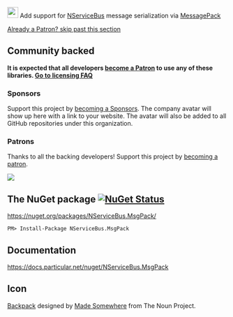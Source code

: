 <img src="https://raw.github.com/NServiceBusExtensions/NServiceBus.MessagePack/master/src/icon.png" height="25px"> Add support for [NServiceBus](https://docs.particular.net/nservicebus/) message serialization via [MessagePack](https://github.com/msgpack/msgpack-cli)

<!--- StartOpenCollectiveBackers -->

[Already a Patron? skip past this section](#endofbacking)


## Community backed

**It is expected that all developers [become a Patron](https://opencollective.com/nservicebusextensions/order/6976) to use any of these libraries. [Go to licensing FAQ](https://github.com/NServiceBusExtensions/Home/blob/master/readme.md#licensingpatron-faq)**


### Sponsors

Support this project by [becoming a Sponsors](https://opencollective.com/nservicebusextensions/order/6972). The company avatar will show up here with a link to your website. The avatar will also be added to all GitHub repositories under this organization.


### Patrons

Thanks to all the backing developers! Support this project by [becoming a patron](https://opencollective.com/nservicebusextensions/order/6976).

<img src="https://opencollective.com/nservicebusextensions/tiers/patron.svg?width=890&avatarHeight=60&button=false">

<!--- EndOpenCollectiveBackers -->

<a href="#" id="endofbacking"></a>


## The NuGet package [![NuGet Status](http://img.shields.io/nuget/v/NServiceBus.MsgPack.svg)](https://www.nuget.org/packages/NServiceBus.MsgPack/)

https://nuget.org/packages/NServiceBus.MsgPack/

    PM> Install-Package NServiceBus.MsgPack


## Documentation

https://docs.particular.net/nuget/NServiceBus.MsgPack


## Icon

<a href="http://thenounproject.com/term/backpack/763062/" target="_blank">Backpack</a> designed by <a href="http://thenounproject.com/made.somewhere/" target="_blank">Made Somewhere</a> from The Noun Project.